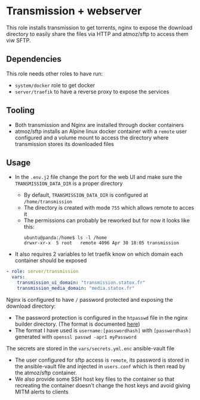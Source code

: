 # Transmission + webserver

This role installs transmission to get torrents, nginx to expose the download directory to easily share the files via HTTP and atmoz/sftp to access them viw SFTP.

## Dependencies

This role needs other roles to have run:

- `system/docker` role to get docker
- `server/traefik` to have a reverse proxy to expose the services

## Tooling

- Both transmission and Nginx are installed through docker containers
- atmoz/sftp installs an Alpine linux docker container with a `remote` user configured and a volume mount to access the directory where transmission stores its downloaded files

## Usage

- In the `.env.j2` file change the port for the web UI and make sure the `TRANSMISSION_DATA_DIR` is a proper directory

  - By default, `TRANSMISSION_DATA_DIR` is configured at `/home/transmission`
  - The directory is created with mode `755` which allows remote to acces it
  - The permissions can probably be reworked but for now it looks like this:
    ```
    ubuntu@panda:/home$ ls -l /home
    drwxr-xr-x  5 root   remote 4096 Apr 30 18:05 transmission
    ```

- It also requires 2 variables to let traefik know on which domain each container should be exposed

```yaml
- role: server/transmission
  vars:
    transmission_ui_domain: "transmission.statox.fr"
    transmission_media_domain: "media.statox.fr"
```

Nginx is configured to have `/` password protected and exposing the download directory:

- The password protection is configured in the `htpasswd` file in the nginx builder directory. (The format is documented [here](https://httpd.apache.org/docs/2.4/misc/password_encryptions.html))
- The format I have used is `username:[passwordhash]` with `[passwordhash]` generated with `openssl passwd -apr1 myPassword`

The secrets are stored in the `vars/secrets.yml.enc` ansible-vault file


- The user configured for sftp access is `remote`, its password is stored in the ansible-vault file and injected in `users.conf` which is then read by the atmoz/sftp container.
- We also provide some SSH host key files to the container so that recreating the container doesn't change the host keys and avoid giving MITM alerts to clients
